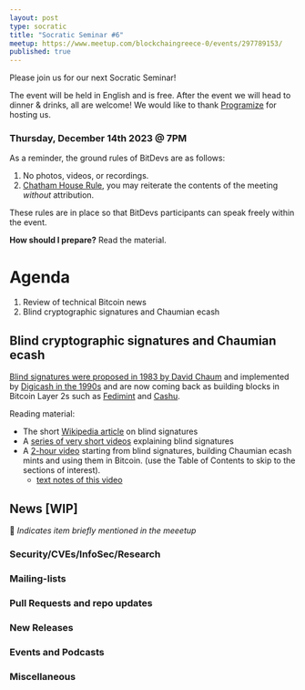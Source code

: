 ```yaml
---
layout: post
type: socratic
title: "Socratic Seminar #6"
meetup: https://www.meetup.com/blockchaingreece-0/events/297789153/
published: true
---
```


Please join us for our next Socratic Seminar!

The event will be held in English and is free. After the event we will head to dinner & drinks, all are welcome! 
We would like to thank [Programize](https://www.programize.com/) for hosting us.

### Thursday, December 14th 2023 @ 7PM

As a reminder, the ground rules of BitDevs are as follows:

1. No photos, videos, or recordings.
2. [Chatham House Rule](https://en.wikipedia.org/wiki/Chatham_House_Rule), you may
   reiterate the contents of the meeting *without* attribution.

These rules are in place so that BitDevs participants can speak freely
within the event.

**How should I prepare?** Read the material.

# Agenda
1. Review of technical Bitcoin news
2. Blind cryptographic signatures and Chaumian ecash


## Blind cryptographic signatures and Chaumian ecash

[Blind signatures were proposed in 1983 by David Chaum](https://www.hit.bme.hu/~buttyan/courses/BMEVIHIM219/2009/Chaum.BlindSigForPayment.1982.PDF) and implemented by [Digicash in the 1990s](https://en.wikipedia.org/wiki/Ecash) and are now coming back as building blocks in Bitcoin Layer 2s such as [Fedimint](https://fedimint.org/) and [Cashu](https://cashu.space/).

Reading material:
- The short [Wikipedia article](https://en.wikipedia.org/wiki/Blind_signature) on blind signatures
- A [series of very short videos](https://www.youtube.com/watch?v=CcB9nH78Ths) explaining blind signatures
- A [2-hour video](https://www.youtube.com/watch?v=VwMzNE1D3so) starting from blind signatures, building Chaumian ecash mints and using them in Bitcoin. (use the Table of Contents to skip to the sections of interest).
   - [text notes of this video](https://gist.github.com/AdamISZ/28c3475734becf031c9924f0b50d1bed)


## News [WIP]
💬 *Indicates item briefly mentioned in the meeetup*

### Security/CVEs/InfoSec/Research

### Mailing-lists

### Pull Requests and repo updates

### New Releases

### Events and Podcasts

### Miscellaneous
